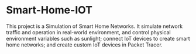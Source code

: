 # Smart-Home-IOT
This project is a Simulation of Smart Home Networks. It simulate network traffic and operation in real-world environment, and control physical environment variables such as sunlight; connect IoT devices to create smart home networks; and create custom IoT devices in Packet Tracer.
